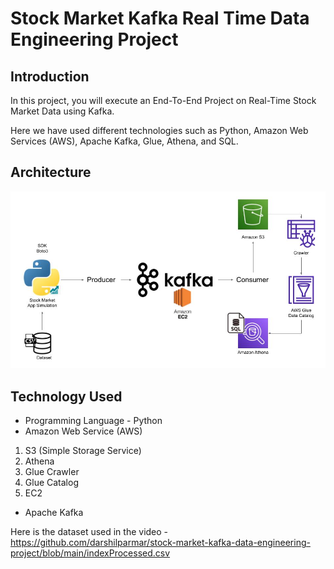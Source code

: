 # Stock Market Kafka Real Time Data Engineering Project

## Introduction 
In this project, you will execute an End-To-End Project on Real-Time Stock Market Data using Kafka.

Here we have used different technologies such as Python, Amazon Web Services (AWS), Apache Kafka, Glue, Athena, and SQL.

## Architecture 
<img src="Arch.jpg">

## Technology Used
- Programming Language - Python
- Amazon Web Service (AWS)
1. S3 (Simple Storage Service)
2. Athena
3. Glue Crawler
4. Glue Catalog
5. EC2
- Apache Kafka


Here is the dataset used in the video - https://github.com/darshilparmar/stock-market-kafka-data-engineering-project/blob/main/indexProcessed.csv
